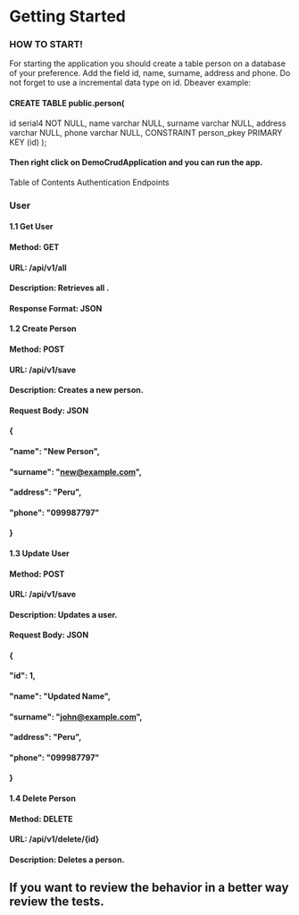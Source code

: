 # Getting Started

### HOW TO START!
For starting the application you should create a table person on
a database of your preference. Add the field id, name, surname,
address and phone. Do not forget to use a incremental data type on
id. Dbeaver example:
#### CREATE TABLE public.person(
id serial4 NOT NULL,
name varchar NULL,
surname varchar NULL,
address varchar NULL,
phone varchar NULL,
CONSTRAINT person_pkey PRIMARY KEY (id)
);
#### Then right click on DemoCrudApplication and you can run the app.
Table of Contents
Authentication
Endpoints 
### User
####   1.1 Get User
#### Method: GET
#### URL: /api/v1/all
#### Description: Retrieves all .
#### Response Format: JSON
####   1.2 Create Person
#### Method: POST
#### URL: /api/v1/save
#### Description: Creates a new person.
#### Request Body: JSON
#### {
#### "name": "New Person",
#### "surname": "new@example.com",
#### "address": "Peru",
#### "phone": "099987797"
#### }
####   1.3 Update User
#### Method: POST
#### URL: /api/v1/save
#### Description: Updates a user.
#### Request Body: JSON
#### {
#### "id": 1,
#### "name": "Updated Name",
#### "surname": "john@example.com",
#### "address": "Peru",
#### "phone": "099987797"
#### }
####   1.4 Delete Person
#### Method: DELETE
#### URL: /api/v1/delete/{id}
#### Description: Deletes a person.
## If you want to review the behavior in a better way review the tests.

